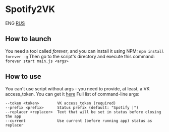 # Spotify2VK
ENG [RUS](README_RU.md "Русская версия")
## How to launch
You need a tool called _forever_, and you can install it using NPM:
`npm install forever -g`
Then go to the script's directory and execute this command:
`forever start main.js <args>`

## How to use
You can't use script without args - you need to provide, at least, a VK access_token. You can get it [here](https://vkhost.github.io/)
Full list of command-line args:
```
--token <token>        VK access_token (required)
--prefix <prefix>      Status prefix (default: "Spotify |")
--replacer <replacer>  Text that will be set in status before closing the app
--current              Use current (before running app) status as replacer
```
